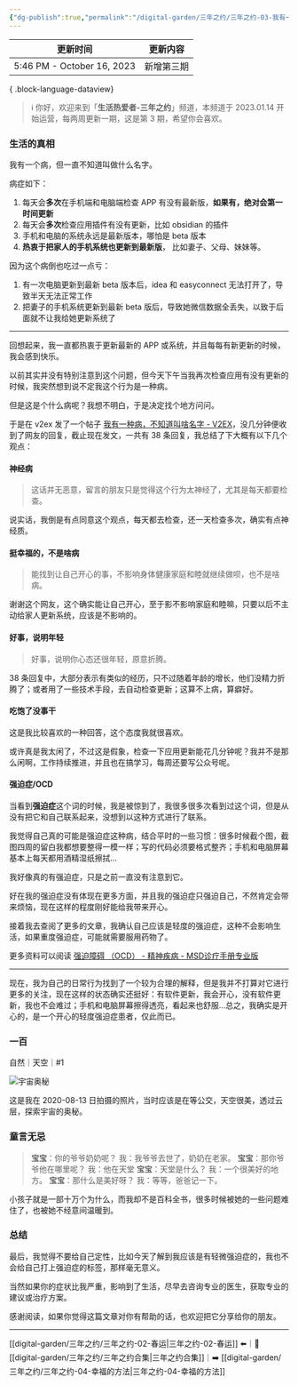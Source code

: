 ```yaml
---
{"dg-publish":true,"permalink":"/digital-garden/三年之约/三年之约-03-我有一个病今天终于知道了名字/","noteIcon":"1"}
---
```



| 更新时间                       | 更新内容  |
| -------------------------- | ----- |
| 5:46 PM - October 16, 2023 | 新增第三期 |

{ .block-language-dataview}

> ℹ️ 你好，欢迎来到「**生活热爱者-三年之约**」频道，本频道于 2023.01.14 开始运营，每两周更新一期，这是第 3 期，希望你会喜欢。

### 生活的真相

我有一个病，但一直不知道叫做什么名字。

病症如下：

1. 每天会**多次**在手机端和电脑端检查 APP 有没有最新版，**如果有，绝对会第一时间更新**
2. 每天会**多次**检查应用插件有没有更新，比如 obsidian 的插件
3. 手机和电脑的系统永远是最新版本，哪怕是 beta 版本
4. **热衷于把家人的手机系统也更新到最新版**， 比如妻子、父母、妹妹等。

因为这个病倒也吃过一点亏：

1. 有一次电脑更新到最新 beta 版本后，idea 和 easyconnect 无法打开了，导致半天无法正常工作
2. 把妻子的手机系统更新到最新 beta 版后，导致她微信数据全丢失，以致于后面就不让我给她更新系统了

---

回想起来，我一直都热衷于更新最新的 APP 或系统，并且每每有新更新的时候，我会感到快乐。

以前其实并没有特别注意到这个问题，但今天下午当我再次检查应用有没有更新的时候，我突然想到说不定我这个行为是一种病。

但是这是个什么病呢？我想不明白，于是决定找个地方问问。

于是在 v2ex 发了一个帖子 [我有一种病，不知道叫啥名字 - V2EX](https://www.v2ex.com/t/912972)，没几分钟便收到了网友的回复，截止现在发文，一共有 38 条回复，我总结了下大概有以下几个观点：

#### 神经病

> 这话并无恶意，留言的朋友只是觉得这个行为太神经了，尤其是每天都要检查。

说实话，我倒是有点同意这个观点，每天都去检查，还一天检查多次，确实有点神经质。

#### 挺幸福的，不是啥病

> 能找到让自己开心的事，不影响身体健康家庭和睦就继续做呗，也不是啥病。

谢谢这个网友，这个确实能让自己开心，至于影不影响家庭和睦嘛，只要以后不主动给家人更新系统，应该是不影响的。

#### 好事，说明年轻

> 好事，说明你心态还很年轻，原意折腾。

38 条回复中，大部分表示有类似的经历，只不过随着年龄的增长，他们没精力折腾了；或者用了一些技术手段，去自动检查更新；这算不上病，算癖好。

#### 吃饱了没事干

这是我比较喜欢的一种回答，这个态度我就很喜欢。

或许真是我太闲了，不过这是假象，检查一下应用更新能花几分钟呢？我并不是那么闲啊，工作持续推进，并且也在搞学习，每周还要写公众号呢。

#### 强迫症/OCD

当看到**强迫症**这个词的时候，我是被惊到了，我很多很多次看到过这个词，但是从没有把它和自己联系起来，没想到以这种方式进行了联系。

我觉得自己真的可能是强迫症这种病，结合平时的一些习惯：很多时候截个图，截图四周的留白我都想要整得一模一样；写的代码必须要格式整齐；手机和电脑屏幕基本上每天都用酒精湿纸擦拭…

我好像真的有强迫症，只是之前一直没有注意到它。

好在我的强迫症没有体现在更多方面，并且我的强迫症只强迫自己，不然肯定会带来烦恼，现在这样的程度刚好能给我带来开心。

接着我去查阅了更多的文章，我确认自己应该是轻度的强迫症，这种不会影响生活，如果重度强迫症，可能就需要服用药物了。

更多资料可以阅读 [强迫障碍 （OCD） - 精神疾病 - MSD诊疗手册专业版](https://www.msdmanuals.cn/professional/psychiatric-disorders/obsessive-compulsive-and-related-disorders/obsessive-compulsive-disorder-ocd)

---

现在，我为自己的日常行为找到了一个较为合理的解释，但是我并不打算对它进行更多的关注，现在这样的状态确实还挺好：有软件更新，我会开心，没有软件更新，我也不会难过；手机和电脑屏幕擦得透亮，看起来也舒服…总之，我确实是开心的，是一个开心的轻度强迫症患者，仅此而已。

### 一百

自然｜天空｜#1

![宇宙奥秘](https://100-1258489360.cos.ap-shanghai.myqcloud.com/%E5%AE%87%E5%AE%99%E5%A5%A5%E7%A7%98.jpeg)

这是我在 2020-08-13 日拍摄的照片，当时应该是在等公交，天空很美，透过云层，探索宇宙的奥秘。

### 童言无忌

> **宝宝**：你的爷爷奶奶呢？
> 我：我爷爷去世了，奶奶在老家。
> **宝宝**：那你爷爷他在哪里呢？
> 我：他在天堂
> **宝宝**：天堂是什么？
> 我：一个很美好的地方。
> **宝宝**：那什么是美好呀？
> 我：等等，爸爸记一下。

小孩子就是一部十万个为什么，而我却不是百科全书，很多时候被她的一些问题难住了，也被她不经意间温暖到。

### 总结

最后，我觉得不要给自己定性，比如今天了解到我应该是有轻微强迫症的，我也不会给自己打上强迫症的标签，那样毫无意义。

当然如果你的症状比我严重，影响到了生活，尽早去咨询专业的医生，获取专业的建议或治疗方案。

感谢阅读，如果你觉得这篇文章对你有帮助的话，也欢迎把它分享给你的朋友。

---

[[digital-garden/三年之约/三年之约-02-春运\|三年之约-02-春运]] ⬅️｜📑 [[digital-garden/三年之约/三年之约合集\|三年之约合集]]｜➡️ [[digital-garden/三年之约/三年之约-04-幸福的方法\|三年之约-04-幸福的方法]]
